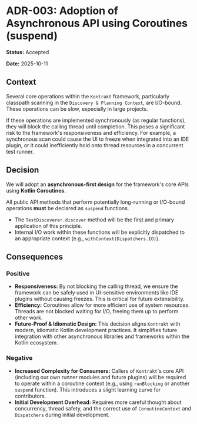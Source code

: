 # ADR-003: Adoption of Asynchronous API using Coroutines (suspend)

**Status:** Accepted

**Date:** 2025-10-11

## Context

Several core operations within the `Kontrakt` framework, particularly classpath scanning in the `Discovery & Planning Context`, are I/O-bound. These operations can be slow, especially in large projects.

If these operations are implemented synchronously (as regular functions), they will block the calling thread until completion. This poses a significant risk to the framework's responsiveness and efficiency. For example, a synchronous scan could cause the UI to freeze when integrated into an IDE plugin, or it could inefficiently hold onto thread resources in a concurrent test runner.

## Decision

We will adopt an **asynchronous-first design** for the framework's core APIs using **Kotlin Coroutines**.

All public API methods that perform potentially long-running or I/O-bound operations **must** be declared as `suspend` functions.

- The `TestDiscoverer.discover` method will be the first and primary application of this principle.
- Internal I/O work within these functions will be explicitly dispatched to an appropriate context (e.g., `withContext(Dispatchers.IO)`).

## Consequences

### Positive
- **Responsiveness:** By not blocking the calling thread, we ensure the framework can be safely used in UI-sensitive environments like IDE plugins without causing freezes. This is critical for future extensibility.
- **Efficiency:** Coroutines allow for more efficient use of system resources. Threads are not blocked waiting for I/O, freeing them up to perform other work.
- **Future-Proof & Idiomatic Design:** This decision aligns `Kontrakt` with modern, idiomatic Kotlin development practices. It simplifies future integration with other asynchronous libraries and frameworks within the Kotlin ecosystem.

### Negative
- **Increased Complexity for Consumers:** Callers of `Kontrakt`'s core API (including our own runner modules and future plugins) will be required to operate within a coroutine context (e.g., using `runBlocking` or another `suspend` function). This introduces a slight learning curve for contributors.
- **Initial Development Overhead:** Requires more careful thought about concurrency, thread safety, and the correct use of `CoroutineContext` and `Dispatchers` during initial development.